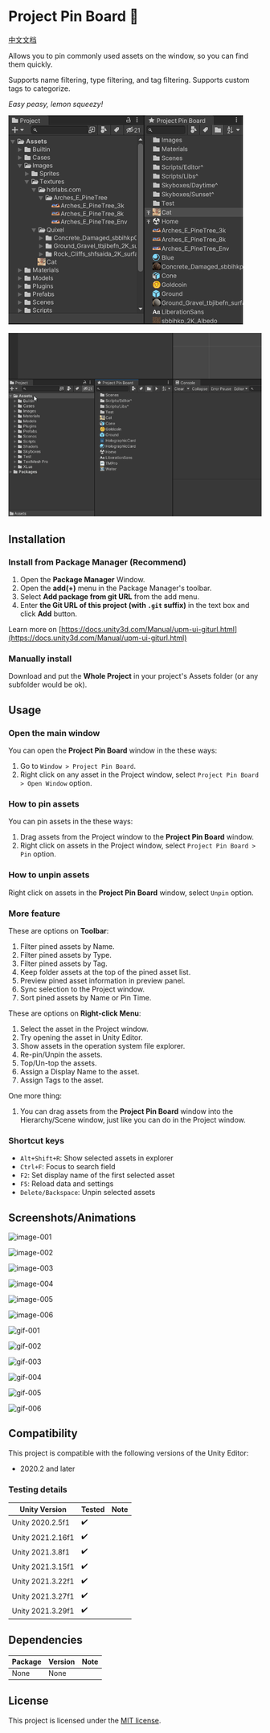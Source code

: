 # Project Pin Board 📌

[中文文档](README_ZH.md)

Allows you to pin commonly used assets on the window, so you can find them quickly.

Supports name filtering, type filtering, and tag filtering. Supports custom tags to categorize.

_Easy peasy, lemon squeezy!_

![intro-001](Screenshots~/intro-001.png)

![intro-002](Screenshots~/intro-002.gif)

## Installation

### Install from Package Manager (Recommend)

1. Open the **Package Manager** Window.
2. Open the **add(+)** menu in the Package Manager's toolbar.
3. Select **Add package from git URL** from the add menu.
4. Enter **the Git URL of this project (with `.git` suffix)** in the text box and click **Add** button.

Learn more on [https://docs.unity3d.com/Manual/upm-ui-giturl.html](https://docs.unity3d.com/Manual/upm-ui-giturl.html)

### Manually install

Download and put the **Whole Project** in your project's Assets folder (or any subfolder would be ok).

## Usage

### Open the main window

You can open the **Project Pin Board** window in the these ways:

1. Go to `Window > Project Pin Board`.
2. Right click on any asset in the Project window, select `Project Pin Board > Open Window` option.

### How to pin assets

You can pin assets in the these ways:

1. Drag assets from the Project window to the **Project Pin Board** window.
2. Right click on assets in the Project window, select `Project Pin Board > Pin` option.

### How to unpin assets

Right click on assets in the **Project Pin Board** window, select `Unpin` option.

### More feature

These are options on **Toolbar**:

1. Filter pined assets by Name.
2. Filter pined assets by Type.
3. Filter pined assets by Tag.
4. Keep folder assets at the top of the pined asset list.
5. Preview pined asset information in preview panel.
6. Sync selection to the Project window.
7. Sort pined assets by Name or Pin Time.

These are options on **Right-click Menu**:

1. Select the asset in the Project window.
2. Try opening the asset in Unity Editor.
3. Show assets in the operation system file explorer.
4. Re-pin/Unpin the assets.
5. Top/Un-top the assets.
6. Assign a Display Name to the asset.
7. Assign Tags to the asset.

One more thing:

1. You can drag assets from the **Project Pin Board** window into the Hierarchy/Scene window, just like you can do in the Project window.

### Shortcut keys

- `Alt+Shift+R`: Show selected assets in explorer
- `Ctrl+F`: Focus to search field
- `F2`: Set display name of the first selected asset
- `F5`: Reload data and settings
- `Delete/Backspace`: Unpin selected assets

## Screenshots/Animations

![image-001](Screenshots~/image-001.png)

![image-002](Screenshots~/image-002.png)

![image-003](Screenshots~/image-003.png)

![image-004](Screenshots~/image-004.png)

![image-005](Screenshots~/image-005.png)

![image-006](Screenshots~/image-006.png)

![gif-001](Screenshots~/gif-001.gif)

![gif-002](Screenshots~/gif-002.gif)

![gif-003](Screenshots~/gif-003.gif)

![gif-004](Screenshots~/gif-004.gif)

![gif-005](Screenshots~/gif-005.gif)

![gif-006](Screenshots~/gif-006.gif)

## Compatibility

This project is compatible with the following versions of the Unity Editor:

- 2020.2 and later

### Testing details

| Unity Version     | Tested | Note |
|-------------------|--------|------|
| Unity 2020.2.5f1  | ✔️     |      |
| Unity 2021.2.16f1 | ✔️     |      |
| Unity 2021.3.8f1  | ✔️     |      |
| Unity 2021.3.15f1 | ✔️     |      |
| Unity 2021.3.22f1 | ✔️     |      |
| Unity 2021.3.27f1 | ✔️     |      |
| Unity 2021.3.29f1 | ✔️     |      |

## Dependencies

| Package | Version | Note |
|---------|---------|------|
| None    | None    |      |

## License

This project is licensed under the [MIT license](https://opensource.org/licenses/MIT).
